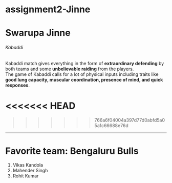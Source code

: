 # assignment2-Jinne
# Swarupa Jinne
###### Kabaddi
Kabaddi match gives everything in the form of __extraordinary defending__ by both teams and some __unbelievable raiding__ from the players. <br>
The game of Kabaddi calls for a lot of physical inputs including traits like __good lung capacity, muscular coordination, presence of mind, and quick responses__.

<<<<<<< HEAD
=======


>>>>>>> 766a6f04004a397d77d0abfd5a05a1c66688e76d
-------------------------------
# Favorite team:  Bengaluru Bulls
1. Vikas Kandola
2. Mahender Singh 
3. Rohit Kumar
